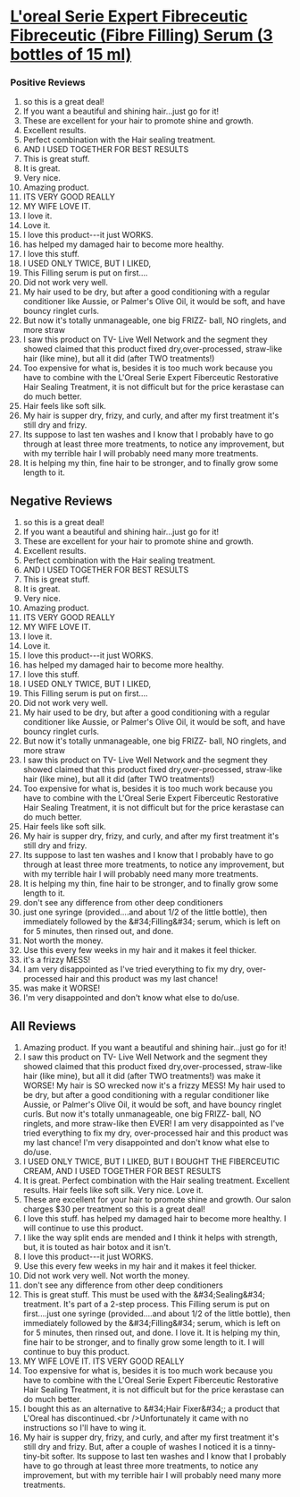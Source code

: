# [L&#x27;oreal Serie Expert Fibreceutic Fibreceutic (Fibre Filling) Serum (3 bottles of 15 ml)](https://products.checkmycream.com/products/L&#x27;oreal-Serie-Expert-Fibreceutic-Fibreceutic-(Fibre-Filling)-Serum-(3-bottles-of-15-ml).html)

### Positive Reviews

<ol>
      <li>so this is a great deal!</li>
      <li>If you want a beautiful and shining  hair...just go for it!</li>
      <li>These are excellent for your hair to promote shine and growth.  </li>
      <li>Excellent results.</li>
      <li>Perfect combination with the Hair sealing treatment.</li>
      <li>AND I USED TOGETHER FOR BEST RESULTS</li>
      <li>This is great stuff.  </li>
      <li>It is great.</li>
      <li>Very nice.</li>
      <li>Amazing product.</li>
      <li>ITS VERY GOOD REALLY</li>
      <li>MY WIFE LOVE IT.</li>
      <li>I love it.  </li>
      <li>Love it.</li>
      <li>I love this product---it just WORKS.</li>
      <li>has helped my damaged hair to become more healthy.  </li>
      <li>I love this stuff.  </li>
      <li>I USED ONLY TWICE, BUT I LIKED,</li>
      <li>This Filling serum is put on first....</li>
      <li>Did not work very well.  </li>
      <li>My hair used to be dry, but after a good conditioning with a regular conditioner like Aussie, or Palmer&#x27;s Olive Oil, it would be soft, and have bouncy ringlet curls.</li>
      <li>But now it&#x27;s totally unmanageable, one big FRIZZ- ball, NO ringlets, and more straw</li>
      <li>I saw this product on TV- Live Well Network and the segment they showed claimed that this product fixed dry,over-processed, straw-like hair (like mine), but all it did (after TWO treatments!)</li>
      <li>Too expensive for what is, besides it is too much work because you have to combine with the L&#x27;Oreal Serie Expert Fiberceutic Restorative Hair Sealing Treatment, it is not difficult but for the price kerastase can do much better.</li>
      <li>Hair feels like soft silk.</li>
      <li>My hair is supper dry, frizy, and curly, and after my first treatment it&#x27;s still dry and frizy.  </li>
      <li>Its suppose to last ten washes and I know that I probably have to go through at least three more treatments, to notice any improvement, but with my terrible hair I will probably need many more treatments.</li>
      <li>It is helping my thin, fine hair to be stronger, and to finally grow some length to it.  </li>
</ol>


<h2>Negative Reviews</h2>
<ol>
<li> so this is a great deal!</li>
<li> If you want a beautiful and shining  hair...just go for it!</li>
<li> These are excellent for your hair to promote shine and growth.  </li>
<li> Excellent results.</li>
<li> Perfect combination with the Hair sealing treatment.</li>
<li> AND I USED TOGETHER FOR BEST RESULTS</li>
<li> This is great stuff.  </li>
<li> It is great.</li>
<li> Very nice.</li>
<li> Amazing product.</li>
<li> ITS VERY GOOD REALLY</li>
<li> MY WIFE LOVE IT.</li>
<li> I love it.  </li>
<li> Love it.</li>
<li> I love this product---it just WORKS.</li>
<li> has helped my damaged hair to become more healthy.  </li>
<li> I love this stuff.  </li>
<li> I USED ONLY TWICE, BUT I LIKED,</li>
<li> This Filling serum is put on first....</li>
<li> Did not work very well.  </li>
<li> My hair used to be dry, but after a good conditioning with a regular conditioner like Aussie, or Palmer&#x27;s Olive Oil, it would be soft, and have bouncy ringlet curls.</li>
<li> But now it&#x27;s totally unmanageable, one big FRIZZ- ball, NO ringlets, and more straw</li>
<li> I saw this product on TV- Live Well Network and the segment they showed claimed that this product fixed dry,over-processed, straw-like hair (like mine), but all it did (after TWO treatments!)</li>
<li> Too expensive for what is, besides it is too much work because you have to combine with the L&#x27;Oreal Serie Expert Fiberceutic Restorative Hair Sealing Treatment, it is not difficult but for the price kerastase can do much better.</li>
<li> Hair feels like soft silk.</li>
<li> My hair is supper dry, frizy, and curly, and after my first treatment it&#x27;s still dry and frizy.  </li>
<li> Its suppose to last ten washes and I know that I probably have to go through at least three more treatments, to notice any improvement, but with my terrible hair I will probably need many more treatments.</li>
<li> It is helping my thin, fine hair to be stronger, and to finally grow some length to it.  </li>
<li> don&#x27;t see any difference from other deep conditioners</li>
<li> just one syringe (provided....and about 1/2 of the little bottle), then immediately followed by the &amp;#34;Filling&amp;#34; serum, which is left on for 5 minutes, then rinsed out, and done.  </li>
<li> Not worth the money.</li>
<li> Use this every few weeks in my hair and it makes it feel thicker.</li>
<li> it&#x27;s a frizzy MESS!</li>
<li> I am very disappointed as I&#x27;ve tried everything to fix my dry, over-processed hair and this product was my last chance!  </li>
<li> was make it WORSE!</li>
<li> I&#x27;m very disappointed and don&#x27;t know what else to do/use.</li>
</ol>

<h2>All Reviews</h2>

<ol>
    <li> Amazing product. If you want a beautiful and shining  hair...just go for it!</li>
    <li> I saw this product on TV- Live Well Network and the segment they showed claimed that this product fixed dry,over-processed, straw-like hair (like mine), but all it did (after TWO treatments!) was make it WORSE! My hair is SO wrecked now it&#x27;s a frizzy MESS! My hair used to be dry, but after a good conditioning with a regular conditioner like Aussie, or Palmer&#x27;s Olive Oil, it would be soft, and have bouncy ringlet curls. But now it&#x27;s totally unmanageable, one big FRIZZ- ball, NO ringlets, and more straw-like then EVER!  I am very disappointed as I&#x27;ve tried everything to fix my dry, over-processed hair and this product was my last chance!  I&#x27;m very disappointed and don&#x27;t know what else to do/use.</li>
    <li> I USED ONLY TWICE, BUT I LIKED, BUT I BOUGHT THE FIBERCEUTIC CREAM, AND I USED TOGETHER FOR BEST RESULTS</li>
    <li> It is great. Perfect combination with the Hair sealing treatment. Excellent results. Hair feels like soft silk. Very nice. Love it.</li>
    <li> These are excellent for your hair to promote shine and growth.  Our salon charges $30 per treatment so this is a great deal!</li>
    <li> I love this stuff.  has helped my damaged hair to become more healthy.  I will continue to use this product.</li>
    <li> I like the way split ends are mended and I think it helps with strength, but, it is touted as hair botox and it isn&#x27;t.</li>
    <li> I love this product---it just WORKS.</li>
    <li> Use this every few weeks in my hair and it makes it feel thicker.</li>
    <li> Did not work very well.  Not worth the money.</li>
    <li> don&#x27;t see any difference from other deep conditioners</li>
    <li> This is great stuff.  This must be used with the &amp;#34;Sealing&amp;#34; treatment.  It&#x27;s part of a 2-step process.  This Filling serum is put on first....just one syringe (provided....and about 1/2 of the little bottle), then immediately followed by the &amp;#34;Filling&amp;#34; serum, which is left on for 5 minutes, then rinsed out, and done.  I love it.  It is helping my thin, fine hair to be stronger, and to finally grow some length to it.  I will continue to buy this product.</li>
    <li> MY WIFE LOVE IT. ITS VERY GOOD REALLY</li>
    <li> Too expensive for what is, besides it is too much work because you have to combine with the L&#x27;Oreal Serie Expert Fiberceutic Restorative Hair Sealing Treatment, it is not difficult but for the price kerastase can do much better.</li>
    <li> I bought this as an alternative to &amp;#34;Hair Fixer&amp;#34;;  a product that L&#x27;Oreal has discontinued.&lt;br /&gt;Unfortunately it came with no instructions so I&#x27;ll have to wing it.</li>
    <li> My hair is supper dry, frizy, and curly, and after my first treatment it&#x27;s still dry and frizy.  But, after a couple of washes I noticed it is a tinny-tiny-bit softer.  Its suppose to last ten washes and I know that I probably have to go through at least three more treatments, to notice any improvement, but with my terrible hair I will probably need many more treatments.</li>
</ol>




